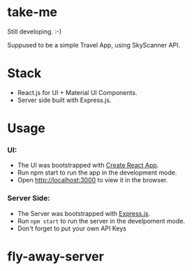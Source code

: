# take-me

Still developing. :-)

Suppused to be a simple Travel App, using SkyScanner API.

# Stack

- React.js for UI + Material UI Components.
- Server side built with Express.js.

# Usage

### UI:

- The UI was bootstrapped with [Create React App](https://github.com/facebook/create-react-app).
- Run npm start to run the app in the development mode.
- Open [http://localhost:3000](http://localhost:3000) to view it in the browser.

### Server Side:

- The Server was bootstrapped with [Express.js](https://expressjs.com).
- Run `npm start` to run the server in the develpoment mode.
- Don't forget to put your own API Keys
# fly-away-server
